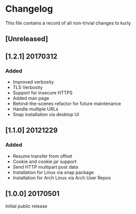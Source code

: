 # Changelog
This file contains a record of all non-trivial changes to kurly

## [Unreleased]

## [1.2.1] 20170312

### Added
* Improved verbosity
* TLS Verbosity
* Support for insecure HTTPS
* Added man page
* Behind-the-scenes refactor for future maintenance
* Handle multiple URLs
* Snap installation via desktop UI

## [1.1.0] 20121229

### Added
* Resume transfer from offset
* Cookie and cookie jar support
* Send HTTP multipart post data
* Installation for Linux via snap package
* Installation for Arch Linux via Arch User Repos

## [1.0.0] 20170501

Initial public release
